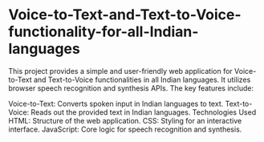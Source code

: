 # Voice-to-Text-and-Text-to-Voice-functionality-for-all-Indian-languages
This project provides a simple and user-friendly web application for Voice-to-Text and Text-to-Voice functionalities in all Indian languages. It utilizes browser speech recognition and synthesis APIs. The key features include:

Voice-to-Text: Converts spoken input in Indian languages to text. Text-to-Voice: Reads out the provided text in Indian languages. Technologies Used HTML: Structure of the web application. CSS: Styling for an interactive interface. JavaScript: Core logic for speech recognition and synthesis.

